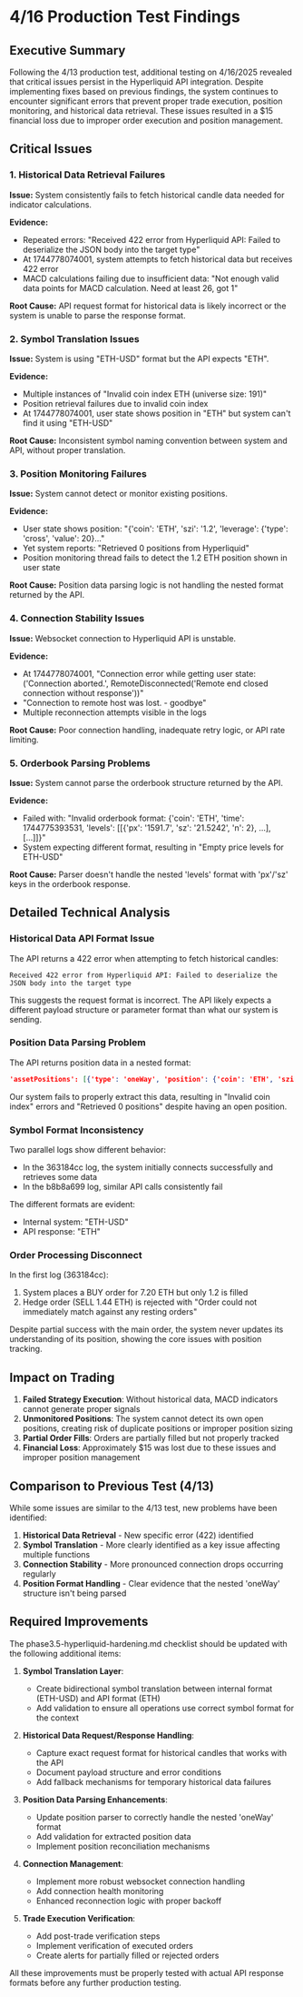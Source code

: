 # 4/16 Production Test Findings

## Executive Summary

Following the 4/13 production test, additional testing on 4/16/2025 revealed that critical issues persist in the Hyperliquid API integration. Despite implementing fixes based on previous findings, the system continues to encounter significant errors that prevent proper trade execution, position monitoring, and historical data retrieval. These issues resulted in a $15 financial loss due to improper order execution and position management.

## Critical Issues

### 1. Historical Data Retrieval Failures

**Issue:** System consistently fails to fetch historical candle data needed for indicator calculations.

**Evidence:**
- Repeated errors: "Received 422 error from Hyperliquid API: Failed to deserialize the JSON body into the target type"
- At 1744778074001, system attempts to fetch historical data but receives 422 error
- MACD calculations failing due to insufficient data: "Not enough valid data points for MACD calculation. Need at least 26, got 1"

**Root Cause:** API request format for historical data is likely incorrect or the system is unable to parse the response format.

### 2. Symbol Translation Issues

**Issue:** System is using "ETH-USD" format but the API expects "ETH".

**Evidence:**
- Multiple instances of "Invalid coin index ETH (universe size: 191)"
- Position retrieval failures due to invalid coin index
- At 1744778074001, user state shows position in "ETH" but system can't find it using "ETH-USD"

**Root Cause:** Inconsistent symbol naming convention between system and API, without proper translation.

### 3. Position Monitoring Failures

**Issue:** System cannot detect or monitor existing positions.

**Evidence:**
- User state shows position: "{'coin': 'ETH', 'szi': '1.2', 'leverage': {'type': 'cross', 'value': 20}..."
- Yet system reports: "Retrieved 0 positions from Hyperliquid"
- Position monitoring thread fails to detect the 1.2 ETH position shown in user state

**Root Cause:** Position data parsing logic is not handling the nested format returned by the API.

### 4. Connection Stability Issues

**Issue:** Websocket connection to Hyperliquid API is unstable.

**Evidence:**
- At 1744778074001, "Connection error while getting user state: ('Connection aborted.', RemoteDisconnected('Remote end closed connection without response'))"
- "Connection to remote host was lost. - goodbye"
- Multiple reconnection attempts visible in the logs

**Root Cause:** Poor connection handling, inadequate retry logic, or API rate limiting.

### 5. Orderbook Parsing Problems

**Issue:** System cannot parse the orderbook structure returned by the API.

**Evidence:**
- Failed with: "Invalid orderbook format: {'coin': 'ETH', 'time': 1744775393531, 'levels': [[{'px': '1591.7', 'sz': '21.5242', 'n': 2}, ...], [...]]}"
- System expecting different format, resulting in "Empty price levels for ETH-USD"

**Root Cause:** Parser doesn't handle the nested 'levels' format with 'px'/'sz' keys in the orderbook response.

## Detailed Technical Analysis

### Historical Data API Format Issue

The API returns a 422 error when attempting to fetch historical candles:

```
Received 422 error from Hyperliquid API: Failed to deserialize the JSON body into the target type
```

This suggests the request format is incorrect. The API likely expects a different payload structure or parameter format than what our system is sending.

### Position Data Parsing Problem

The API returns position data in a nested format:

```json
'assetPositions': [{'type': 'oneWay', 'position': {'coin': 'ETH', 'szi': '1.2', 'leverage': {'type': 'cross', 'value': 20}, ...}}]
```

Our system fails to properly extract this data, resulting in "Invalid coin index" errors and "Retrieved 0 positions" despite having an open position.

### Symbol Format Inconsistency

Two parallel logs show different behavior:
- In the 363184cc log, the system initially connects successfully and retrieves some data
- In the b8b8a699 log, similar API calls consistently fail

The different formats are evident:
- Internal system: "ETH-USD"
- API response: "ETH"

### Order Processing Disconnect

In the first log (363184cc):
1. System places a BUY order for 7.20 ETH but only 1.2 is filled
2. Hedge order (SELL 1.44 ETH) is rejected with "Order could not immediately match against any resting orders"

Despite partial success with the main order, the system never updates its understanding of its position, showing the core issues with position tracking.

## Impact on Trading

1. **Failed Strategy Execution**: Without historical data, MACD indicators cannot generate proper signals
2. **Unmonitored Positions**: The system cannot detect its own open positions, creating risk of duplicate positions or improper position sizing
3. **Partial Order Fills**: Orders are partially filled but not properly tracked
4. **Financial Loss**: Approximately $15 was lost due to these issues and improper position management

## Comparison to Previous Test (4/13)

While some issues are similar to the 4/13 test, new problems have been identified:

1. **Historical Data Retrieval** - New specific error (422) identified
2. **Symbol Translation** - More clearly identified as a key issue affecting multiple functions
3. **Connection Stability** - More pronounced connection drops occurring regularly
4. **Position Format Handling** - Clear evidence that the nested 'oneWay' structure isn't being parsed

## Required Improvements

The phase3.5-hyperliquid-hardening.md checklist should be updated with the following additional items:

1. **Symbol Translation Layer**:
   - Create bidirectional symbol translation between internal format (ETH-USD) and API format (ETH)
   - Add validation to ensure all operations use correct symbol format for the context

2. **Historical Data Request/Response Handling**:
   - Capture exact request format for historical candles that works with the API
   - Document payload structure and error conditions
   - Add fallback mechanisms for temporary historical data failures

3. **Position Data Parsing Enhancements**:
   - Update position parser to correctly handle the nested 'oneWay' format
   - Add validation for extracted position data
   - Implement position reconciliation mechanisms

4. **Connection Management**:
   - Implement more robust websocket connection handling
   - Add connection health monitoring
   - Enhanced reconnection logic with proper backoff

5. **Trade Execution Verification**:
   - Add post-trade verification steps
   - Implement verification of executed orders
   - Create alerts for partially filled or rejected orders

All these improvements must be properly tested with actual API response formats before any further production testing.
